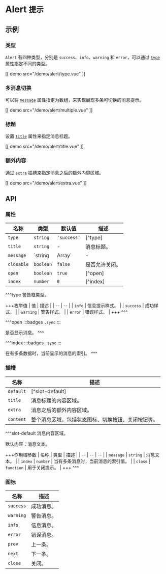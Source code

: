 # Alert <small>提示</small>

## 示例

### 类型

`Alert` 有四种类型，分别是 `success`、`info`、`warning` 和 `error`，可以通过 [`type`](#props-type) 属性指定不同的类型。

[[ demo src="/demo/alert/type.vue" ]]

### 多消息切换

可以将 [`message`](#props-message) 属性指定为数组，来实现展现多条可切换的消息提示。

[[ demo src="/demo/alert/multiple.vue" ]]

### 标题

设置 [`title`](#props-title) 属性来指定消息标题。

[[ demo src="/demo/alert/title.vue" ]]

### 额外内容

通过 [`extra`](#slots-extra) 插槽来指定消息之后的额外内容区域。

[[ demo src="/demo/alert/extra.vue" ]]

## API

### 属性

| 名称 | 类型 | 默认值 | 描述 |
| -- | -- | -- | -- |
| ``type`` | `string` | `'success'` | [^type] |
| ``title`` | `string` | - | 消息标题。 |
| ``message`` | `string | Array<string>` | - | 消息内容，当类型为数组时会显示多条数据并支持切换上一条/下一条。 |
| ``closable`` | `boolean` | `false` | 是否允许关闭。 |
| ``open`` | `boolean` | `true` | [^open] |
| ``index`` | `number` | `0` | [^index] |

^^^type
警告框类型。

+++枚举值
| 值 | 描述 |
| -- | -- |
| `info` | 信息提示样式。 |
| `success` | 成功样式。 |
| `warning` | 警告样式。 |
| `error` | 错误样式。 |
+++
^^^

^^^open
:::badges
`.sync`
:::

是否显示消息。
^^^

^^^index
:::badges
`.sync`
:::

在有多条数据时，当前显示的消息的索引。
^^^

### 插槽

| 名称 | 描述 |
| -- | -- |
| ``default`` | [^slot-default] |
| ``title`` | 消息标题的内容区域。 |
| ``extra`` | 消息之后的额外内容区域。 |
| ``content`` | 整个消息区域，包括状态图标、切换按钮、关闭按钮等。 |

^^^slot-default
消息内容区域。

默认内容：消息文本。

+++作用域参数
| 名称 | 类型 | 描述 |
| -- | -- | -- |
| `message` | `string` | 消息文本。 |
| `index` | `number` | 当有多条消息时，当前消息的索引值。 |
| `close` | `function` | 用于关闭提示。 |
+++
^^^

### 图标

| 名称 | 描述 |
| -- | -- |
| ``success`` | 成功消息。 |
| ``warning`` | 警告消息。 |
| ``info`` | 信息消息。 |
| ``error`` | 错误消息。 |
| ``prev`` | 上一条。 |
| ``next`` | 下一条。 |
| ``close`` | 关闭。 |
